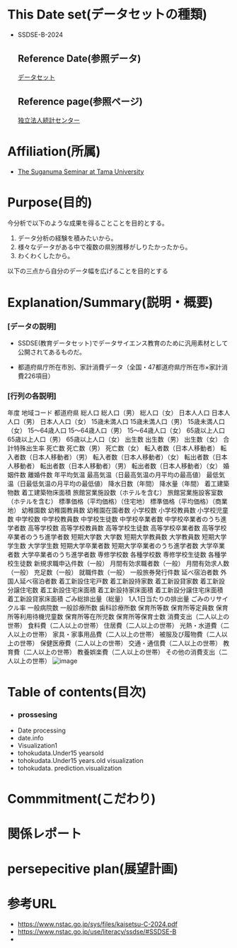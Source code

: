 # This Date set(データセットの種類)
- SSDSE-B-2024
   ## Reference Date(参照データ)
   [データセット](https://www.nstac.go.jp/sys/files/SSDSE-B-2024.csv)
   ## Reference page(参照ページ)
   [独立法人統計センター](https://www.nstac.go.jp/use/literacy/ssdse/#SSDSE-B)
# Affiliation(所属)
- [The Suganuma Seminar at Tama University](https://www.tama.ac.jp/faculty/seminar/smis/suganuma.html)
# Purpose(目的)
今分析で以下のような成果を得ることことを目的とする。
1. データ分析の経験を積みたいから。
2. 様々なデータがある中で複数の県別推移がしりたかったから。
3. わくわくしたから。

以下の三点から自分のデータ幅を広げることを目的とする
# Explanation/Summary(説明・概要)
### [データの説明]

- SSDSE(教育データセット)でデータサイエンス教育のために汎用素材として公開されてあるものだ。

- 都道府県庁所在市別、家計消費データ（全国・47都道府県庁所在市×家計消費226項目）
### [行列の各説明]
年度 地域コード	都道府県	総人口	総人口（男）	総人口（女）	日本人人口	日本人人口（男）	日本人人口（女）	15歳未満人口	15歳未満人口（男）	15歳未満人口（女）	15～64歳人口	15～64歳人口（男）	15～64歳人口（女）	65歳以上人口	65歳以上人口（男）	65歳以上人口（女）	出生数	出生数（男）	出生数（女）	合計特殊出生率	死亡数	死亡数（男）	死亡数（女）	転入者数（日本人移動者）	転入者数（日本人移動者）（男）	転入者数（日本人移動者）（女）	転出者数（日本人移動者）	転出者数（日本人移動者）（男）	転出者数（日本人移動者）（女）	婚姻件数	離婚件数	年平均気温	最高気温（日最高気温の月平均の最高値）	最低気温（日最低気温の月平均の最低値）	降水日数（年間）	降水量（年間）	着工建築物数	着工建築物床面積	旅館営業施設数（ホテルを含む）	旅館営業施設客室数（ホテルを含む）	標準価格（平均価格）（住宅地）	標準価格（平均価格）（商業地）	幼稚園数	幼稚園教員数	幼稚園在園者数	小学校数	小学校教員数	小学校児童数	中学校数	中学校教員数	中学校生徒数	中学校卒業者数	中学校卒業者のうち進学者数	高等学校数	高等学校教員数	高等学校生徒数	高等学校卒業者数	高等学校卒業者のうち進学者数	短期大学数	大学数	短期大学教員数	大学教員数	短期大学学生数	大学学生数	短期大学卒業者数	短期大学卒業者のうち進学者数	大学卒業者数	大学卒業者のうち進学者数	専修学校数	各種学校数	専修学校生徒数	各種学校生徒数	新規求職申込件数（一般）	月間有効求職者数（一般）	月間有効求人数（一般）	充足数（一般）	就職件数（一般）	一般旅券発行件数	延べ宿泊者数	外国人延べ宿泊者数	着工新設住宅戸数	着工新設持家数	着工新設貸家数	着工新設分譲住宅数	着工新設住宅床面積	着工新設持家床面積	着工新設分譲住宅床面積	着工新設貸家床面積	ごみ総排出量（総量）	1人1日当たりの排出量	ごみのリサイクル率	一般病院数	一般診療所数	歯科診療所数	保育所等数	保育所等定員数	保育所等利用待機児童数	保育所等在所児数	保育所等保育士数	消費支出（二人以上の世帯）	食料費（二人以上の世帯）	住居費（二人以上の世帯）	光熱・水道費（二人以上の世帯）	家具・家事用品費（二人以上の世帯）	被服及び履物費（二人以上の世帯）	保健医療費（二人以上の世帯）	交通・通信費（二人以上の世帯）	教育費（二人以上の世帯）	教養娯楽費（二人以上の世帯）	その他の消費支出（二人以上の世帯）
![image](https://github.com/Keita062/SSDESE-B-24/assets/167952725/ec9c28ad-ff54-4b2c-89c7-3c1afceaef3c)

# Table of contents(目次)
- ### prossesing
 - Date processing
 - date.info
 - Visualization1
 - tohokudata.Under15 yearsold
 - tohokudata.Under15 years.old visualization
 - tohokudata. prediction.visualization
# Commmitment(こだわり)

# 関係レポート
# persepecitive plan(展望計画)
# 参考URL
- https://www.nstac.go.jp/sys/files/kaisetsu-C-2024.pdf
- https://www.nstac.go.jp/use/literacy/ssdse/#SSDSE-B
- 
